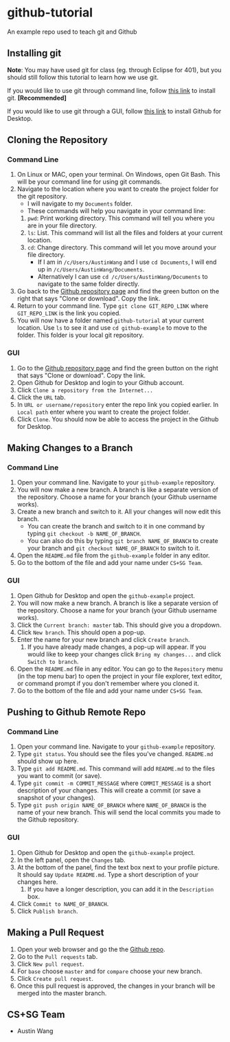 # github-tutorial
An example repo used to teach git and Github

## Installing git
**Note**: You may have used git for class (eg. through Eclipse for 401), but you should still follow this tutorial to learn how we use git.

If you would like to use git through command line,
follow [this link](https://git-scm.com/book/en/v2/Getting-Started-Installing-Git) to install git. **[Recommended]**

If you would like to use git through a GUI, follow [this link](https://desktop.github.com/) to install Github for Desktop.

## Cloning the Repository
### Command Line
1. On Linux or MAC, open your terminal. On Windows, open Git Bash. This will be your command line for using git commands.
1. Navigate to the location where you want to create the project folder for the git repository.
    - I will navigate to my `Documents` folder.
    - These commands will help you navigate in your command line:
    1. `pwd`: Print working directory. This command will tell you where you are in your file directory.
    1. `ls`: List. This command will list all the files and folders at your current location.
    1. `cd`: Change directory. This command will let you move around your file directory.
        - If I am in `/c/Users/AustinWang` and I use `cd Documents`, I will end up in `/c/Users/AustinWang/Documents`. 
        - Alternatively I can use `cd /c/Users/AustinWang/Documents` to navigate to the same folder directly. 
1. Go back to the [Github repository page](https://github.com/unc-cs-sg/github-tutorial) and find the green button on the right that says "Clone or download". Copy the link.
1. Return to your command line. Type `git clone GIT_REPO_LINK` where `GIT_REPO_LINK` is the link you copied.
1. You will now have a folder named `github-tutorial` at your current location. Use `ls` to see it and use `cd github-example` to move to the folder. This folder is your local git repository.
### GUI
1. Go to the [Github repository page](https://github.com/unc-cs-sg/github-tutorial) and find the green button on the right that says "Clone or download". Copy the link.
1. Open Github for Desktop and login to your Github account.
1. Click `Clone a repository from the Internet...`
1. Click the `URL` tab.
1. In `URL or username/repository` enter the repo link you copied earlier. In `Local path` enter where you want to create the project folder.
1. Click `Clone`. You should now be able to access the project in the Github for Desktop.

## Making Changes to a Branch
### Command Line
1. Open your command line. Navigate to your `github-example` repository.
1. You will now make a new branch. A branch is like a separate version of the repository. Choose a name for your branch (your Github username works). 
1. Create a new branch and switch to it. All your changes will now edit this branch.
    - You can create the branch and switch to it in one command by typing `git checkout -b NAME_OF_BRANCH`.
    - You can also do this by typing `git branch NAME_OF_BRANCH` to create your branch and `git checkout NAME_OF_BRANCH` to switch to it.
1. Open the `README.md` file from the `github-example` folder in any editor.
1. Go to the bottom of the file and add your name under `CS+SG Team`.
### GUI
1. Open Github for Desktop and open the `github-example` project.
1. You will now make a new branch. A branch is like a separate version of the repository. Choose a name for your branch (your Github username works).
1. Click the `Current branch: master` tab. This should give you a dropdown.
1. Click `New branch`. This should open a pop-up.
1. Enter the name for your new branch and click `Create branch`.
    1. If you have already made changes, a pop-up will appear. If you would like to keep your changes click `Bring my changes...` and click `Switch to branch`.
1. Open the `README.md` file in any editor. You can go to the `Repository` menu (in the top menu bar) to open the project in your file explorer, text editor, or command prompt if you don't remember where you cloned it.
1. Go to the bottom of the file and add your name under `CS+SG Team`.

## Pushing to Github Remote Repo
### Command Line
1. Open your command line. Navigate to your `github-example` repository.
1. Type `git status`. You should see the files you've changed. `README.md` should show up here.
1. Type `git add README.md`. This command will add `README.md` to the files you want to commit (or save).
1. Type `git commit -m COMMIT_MESSAGE` where `COMMIT_MESSAGE` is a short description of your changes. This will create a commit (or save a snapshot of your changes).
1. Type `git push origin NAME_OF_BRANCH` where `NAME_OF_BRANCH` is the name of your new branch. This will send the local commits you made to the Github repository.
### GUI
1. Open Github for Desktop and open the `github-example` project.
1. In the left panel, open the `Changes` tab.
1. At the bottom of the panel, find the text box next to your profile picture. It should say `Update README.md`. Type a short description of your changes here.
    1. If you have a longer description, you can add it in the `Description` box.
1. Click `Commit to NAME_OF_BRANCH`.
1. Click `Publish branch`.

## Making a Pull Request
1. Open your web browser and go the the [Github repo](https://github.com/unc-cs-sg/github-tutorial).
1. Go to the `Pull requests` tab.
1. Click `New pull request`.
1. For `base` choose `master` and for `compare` choose your new branch.
1. Click `Create pull request`.
1. Once this pull request is approved, the changes in your branch will be merged into the master branch.

## CS+SG Team
- Austin Wang
